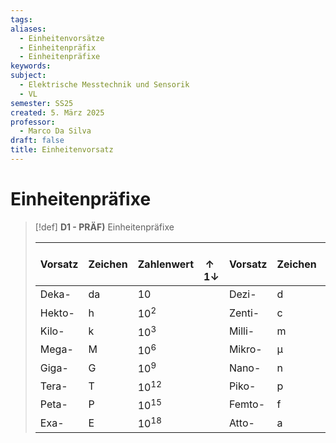 ```yaml
---
tags: 
aliases:
  - Einheitenvorsätze
  - Einheitenpräfix
  - Einheitenpräfixe
keywords: 
subject:
  - Elektrische Messtechnik und Sensorik
  - VL
semester: SS25
created: 5. März 2025
professor:
  - Marco Da Silva
draft: false
title: Einheitenvorsatz
---
```

 

# Einheitenpräfixe

> [!def] **D1 - PRÄF)** Einheitenpräfixe
> 
> | Vorsatz | Zeichen       | Zahlenwert | $\uparrow 1 \downarrow$ | Vorsatz | Zeichen        | Zahlenwert |
> | ------- | ------------- | ---------- | ----------------------- | ------- | -------------- | ---------- |
> | Deka-   | $\mathrm{da}$ | $10$       |                         | Dezi-   | $\mathrm{d}$   | $10^{-1}$  |
> | Hekto-  | $\mathrm{h}$  | $10^{2}$   |                         | Zenti-  | $\mathrm{c}$   | $10^{-2}$  |
> | Kilo-   | $\mathrm{k}$  | $10^{3}$   |                         | Milli-  | $\mathrm{m}$   | $10^{-3}$  |
> | Mega-   | $\mathrm{M}$  | $10^{6}$   |                         | Mikro-  | $\mathrm{\mu}$ | $10^{-6}$  |
> | Giga-   | $\mathrm{G}$  | $10^{9}$   |                         | Nano-   | $\mathrm{n}$   | $10^{-9}$  |
> | Tera-   | $\mathrm{T}$  | $10^{12}$  |                         | Piko-   | $\mathrm{p}$   | $10^{-12}$ |
> | Peta-   | $\mathrm{P}$  | $10^{15}$  |                         | Femto-  | $\mathrm{f}$   | $10^{-15}$ |
> | Exa-    | $\mathrm{E}$  | $10^{18}$  |                         | Atto-   | $\mathrm{a}$   | $10^{-18}$ |
> 
